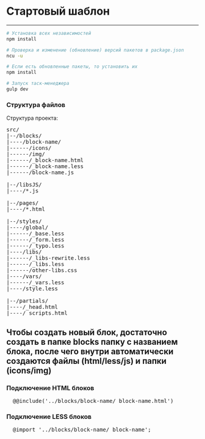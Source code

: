 # Стартовый шаблон
-------

```sh
# Установка всех независимостей
npm install

# Проверка и изменение (обновление) версий пакетов в package.json
ncu -u

# Если есть обновленные пакеты, то установить их
npm install

# Запуск таск-менеджера
gulp dev
```

### Структура файлов

Структура проекта:

<pre>
src/
|--/blocks/
|----/block-name/
|------/icons/
|------/img/
|------/_block-name.html
|------/_block-name.less
|------/block-name.js

|--/libsJS/
|----/*.js

|--/pages/
|----/*.html

|--/styles/
|----/global/
|------/_base.less
|------/_form.less
|------/_typo.less
|----/libs/
|------/_libs-rewrite.less
|------/_libs.less
|------/other-libs.css
|----/vars/
|------/_vars.less
|----/style.less

|--/partials/
|----/_head.html
|----/_scripts.html
</pre>

Чтобы создать новый блок, достаточно создать в папке __blocks__ папку с названием блока, после чего внутри автоматически создаются файлы (__html/less/js__) и папки (__icons/img__)
-------
### Подключение HTML блоков

<pre>
  @@include('../blocks/block-name/_block-name.html')
</pre>

### Подключение LESS блоков

<pre>
  @import '../blocks/block-name/_block-name';
</pre>